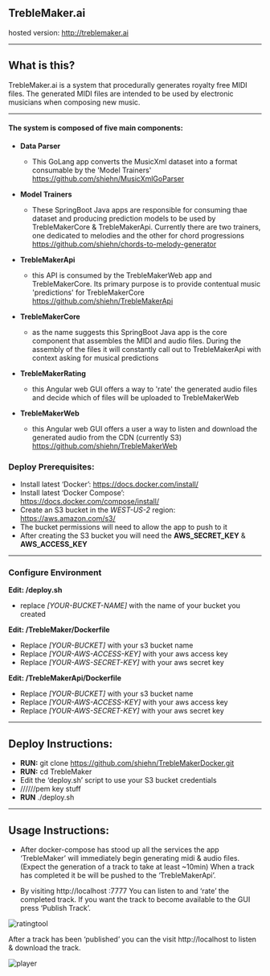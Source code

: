 ## TrebleMaker.ai 
hosted version: http://treblemaker.ai

---

## What is this?
TrebleMaker.ai is a system that procedurally generates royalty free MIDI files.  The generated MIDI files are intended to be used by electronic musicians when composing new music.

---

#### The system is composed of five main components:
* **Data Parser**
    * This GoLang app converts the MusicXml dataset into a format consumable by the 'Model Trainers' https://github.com/shiehn/MusicXmlGoParser
     
* **Model Trainers**
    * These SpringBoot Java apps are responsible for consuming thae dataset and producing prediction models to be used by TrebleMakerCore & TrebleMakerApi.  Currently there are two trainers, one dedicated to melodies and the other for chord progressions https://github.com/shiehn/chords-to-melody-generator

* **TrebleMakerApi**
    * this API is consumed by the TrebleMakerWeb app and TrebleMakerCore.  Its primary purpose is to provide contentual music 'predictions' for TrebleMakerCore https://github.com/shiehn/TrebleMakerApi

* **TrebleMakerCore**
    * as the name suggests this SpringBoot Java app is the core component that assembles the MIDI and audio files.  During the assembly of the files it will constantly call out to TrebleMakerApi with context asking for musical predictions
 
* **TrebleMakerRating**
    * this Angular web GUI offers a way to 'rate' the generated audio files and decide which of files will be uploaded to TrebleMakerWeb

* **TrebleMakerWeb**
    * this Angular web GUI offers a user a way to listen and download the generated audio from the CDN (currently S3) https://github.com/shiehn/TrebleMakerWeb    

### Deploy Prerequisites:
* Install latest ‘Docker’: https://docs.docker.com/install/
* Install latest ‘Docker Compose’: https://docs.docker.com/compose/install/
* Create an S3 bucket in the *WEST-US-2* region: https://aws.amazon.com/s3/
* The bucket permissions will need to allow the app to push to it
* After creating the S3 bucket you will need the **AWS_SECRET_KEY** & **AWS_ACCESS_KEY**

---

### Configure Environment
**Edit: /deploy.sh**
* replace *[YOUR-BUCKET-NAME]* with the name of your bucket you created

**Edit: /TrebleMaker/Dockerfile**
* Replace *[YOUR-BUCKET]* with your s3 bucket name
* Replace *[YOUR-AWS-ACCESS-KEY]*  with your aws access key
* Replace *[YOUR-AWS-SECRET-KEY]* with your aws secret key

**Edit: /TrebleMakerApi/Dockerfile**
* Replace *[YOUR-BUCKET]* with your s3 bucket name
* Replace *[YOUR-AWS-ACCESS-KEY]*  with your aws access key
* Replace *[YOUR-AWS-SECRET-KEY]* with your aws secret key

---

## Deploy Instructions:
* **RUN:** git clone https://github.com/shiehn/TrebleMakerDocker.git
* **RUN:** cd TrebleMaker
* Edit the ‘deploy.sh’ script to use your S3 bucket credentials
* //////pem key stuff
* **RUN** ./deploy.sh

---

## Usage Instructions:
* After docker-compose has stood up all the services the app ‘TrebleMaker’ will immediately begin generating midi & audio files.  (Expect the generation of a track to take at least ~10min)
When a track has completed it be will be pushed to the ‘TrebleMakerApi’.  

* By visiting http://localhost :7777 You can listen to and ‘rate’ the completed track.  If you want the track to become available to the GUI press ‘Publish Track’.

![ratingtool](https://user-images.githubusercontent.com/826261/40818411-f19bfbda-6524-11e8-9190-ff7a42edaaa6.png)

After a track has been ‘published’ you can the visit http://localhost to listen & download the track.

![player](https://user-images.githubusercontent.com/826261/40818470-1dc3ae56-6525-11e8-8f2f-f78abf3a32f7.png)
